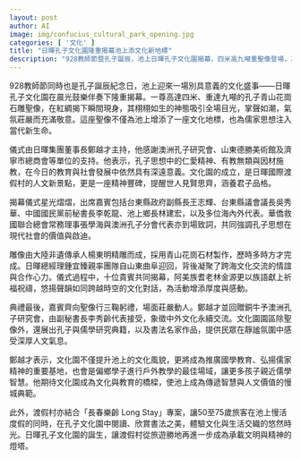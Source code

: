 ```yaml
---
layout: post
author: AI
image: img/confucius_cultural_park_opening.jpg
categories: [ '文化' ]
title: "日暉孔子文化園隆重揭幕池上添文化新地標"  
description: "928教師節暨孔子誕辰，池上日暉孔子文化園揭幕，四米高九噸重聖像登場，凝聚跨海文化交流，弘揚儒家精神，成為文化與教育新基地。"  "
---
```

928教師節同時也是孔子誕辰紀念日，池上迎來一場別具意義的文化盛事——日暉孔子文化園在晨光鼓樂伴奏下隆重揭幕。一尊高達四米、重達九噸的孔子青山花崗石雕聖像，在紅綢揭下瞬間現身，其栩栩如生的神態吸引全場目光，掌聲如潮，氣氛莊嚴而充滿敬意。這座聖像不僅為池上增添了一座文化地標，也為儒家思想注入當代新生命。  

儀式由日暉集團董事長鄭越才主持，他感謝澳洲孔子研究會、山東德勝美術館及濟寧市總商會等單位的支持。他表示，孔子思想中的仁愛精神、有教無類與因材施教，在今日的教育與社會發展中依然具有深遠意義。文化園的成立，是日暉國際渡假村的人文新景點，更是一座精神豐碑，提醒世人見賢思齊，涵養君子品格。  

揭幕儀式星光熠熠，出席嘉賓包括台東縣政府副縣長王志輝、台東縣議會議長吳秀華、中國國民黨前秘書長李乾龍、池上鄉長林建宏，以及多位海內外代表。華僑救國聯合總會常務理事張學海與澳洲孔子分會代表亦到場致詞，共同強調孔子思想在現代社會的價值與啟迪。  

雕像由大陸非遺傳承人楊東明精雕而成，採用青山花崗石材製作，歷時多時方才完成。日暉總經理鍾宜臻親率團隊自山東曲阜迎回，背後凝聚了跨海文化交流的情誼與合作心力。儀式過程中，十位貴賓共同揭幕，阿美族耆老林金源更以族語獻上祈福祝禱，悠揚聲韻如同跨越時空的文化對話，為活動增添厚度與感動。  

典禮最後，嘉賓齊向聖像行三鞠躬禮，場面莊嚴動人。鄭越才並回贈銅牛予澳洲孔子研究會，由副秘書長李秀齡代表接受，象徵中外文化永續交流。文化園園區除聖像外，還展出孔子與儒學研究典籍，以及書法名家作品，提供民眾在靜謐氛圍中感受深厚人文氣息。  

鄭越才表示，文化園不僅提升池上的文化風貌，更將成為推廣國學教育、弘揚儒家精神的重要基地，也會是偏鄉學子進行戶外教學的最佳場域，讓更多孩子親近儒學智慧。他期待文化園成為文化與教育的橋樑，使池上成為傳遞智慧與人文價值的慢城典範。  

此外，渡假村亦結合「長春樂齡 Long Stay」專案，讓50至75歲旅客在池上慢活度假的同時，在孔子文化園中閱讀、欣賞書法之美，體驗文化與生活交織的悠然時光。日暉孔子文化園的誕生，讓渡假村從旅遊勝地再進一步成為承載文明與精神的燈塔。  